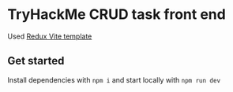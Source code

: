 # TryHackMe CRUD task front end

Used [Redux Vite template](https://github.com/reduxjs/redux-templates/tree/master/packages/vite-template-redux)

## Get started

Install dependencies with `npm i` and start locally with `npm run dev`
